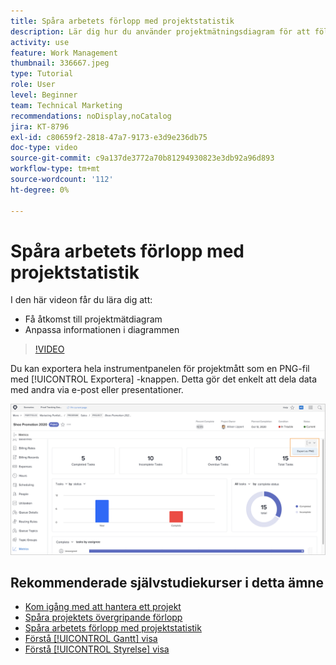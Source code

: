 ```yaml
---
title: Spåra arbetets förlopp med projektstatistik
description: Lär dig hur du använder projektmätningsdiagram för att följa upp projektarbetets förlopp i [!DNL  Workfront].
activity: use
feature: Work Management
thumbnail: 336667.jpeg
type: Tutorial
role: User
level: Beginner
team: Technical Marketing
recommendations: noDisplay,noCatalog
jira: KT-8796
exl-id: c80659f2-2818-47a7-9173-e3d9e236db75
doc-type: video
source-git-commit: c9a137de3772a70b81294930823e3db92a96d893
workflow-type: tm+mt
source-wordcount: '112'
ht-degree: 0%

---
```


# Spåra arbetets förlopp med projektstatistik

I den här videon får du lära dig att:

* Få åtkomst till projektmätdiagram
* Anpassa informationen i diagrammen

>[!VIDEO](https://video.tv.adobe.com/v/336667/?quality=12&learn=on)

Du kan exportera hela instrumentpanelen för projektmått som en PNG-fil med [!UICONTROL Exportera] -knappen. Detta gör det enkelt att dela data med andra via e-post eller presentationer.

![Sidan med exporterade projektmått](assets/planner-fund-metrics-export.png)

## Rekommenderade självstudiekurser i detta ämne

* [Kom igång med att hantera ett projekt](https://experienceleague.adobe.com/en/docs/workfront-learn/tutorials-workfront/manage-work/projects/getting-started-manage-a-project.md)
* [Spåra projektets övergripande förlopp](https://experienceleague.adobe.com/en/docs/workfront-learn/tutorials-workfront/manage-work/projects/track-overall-project-progress.md)
* [Spåra arbetets förlopp med projektstatistik](https://experienceleague.adobe.com/en/docs/workfront-learn/tutorials-workfront/manage-work/projects/track-work-progress-with-project-metrics.md)
* [Förstå [!UICONTROL Gantt] visa](https://experienceleague.adobe.com/en/docs/workfront-learn/tutorials-workfront/manage-work/projects/understand-the-gantt-view.md)
* [Förstå [!UICONTROL Styrelse] visa](https://experienceleague.adobe.com/en/docs/workfront-learn/tutorials-workfront/manage-work/projects/understand-the-board-view.md)
